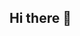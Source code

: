 ## Hi there 👋

<!--
**Rakib2580/Rakib2580** is a ✨ _special_ ✨ repository because its `README.md` (this file) appears on your GitHub profile.

Here are some ideas to get you started:

- 🔭 I’m currently working on office
- 🌱 I’m currently learning c#
- 👯 I’m looking to collaborate on Google
- 🤔 I’m looking for help with Elon Musk
- 💬 Ask me about WebDevolopment
- 📫 How to reach me: +8801318934215
- ⚡ Fun fact: True or False
-->
